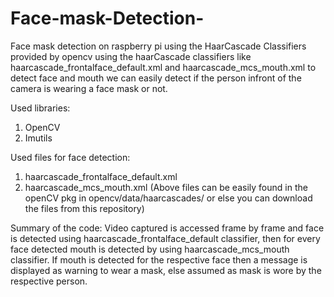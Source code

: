 # Face-mask-Detection-
Face mask detection on raspberry pi using the HaarCascade Classifiers provided by opencv
using the haarCascade classifiers like haarcascade_frontalface_default.xml and haarcascade_mcs_mouth.xml to detect face and mouth we can easily detect if the person infront 
of the camera is wearing a face mask or not.

Used libraries:
1. OpenCV
2. Imutils

Used files for face detection:
1. haarcascade_frontalface_default.xml
2. haarcascade_mcs_mouth.xml
(Above files can be easily found in the openCV pkg in opencv/data/haarcascades/  or else you can download the files from this repository)


Summary of the code:
Video captured is accessed frame by frame and face is detected using haarcascade_frontalface_default classifier, then for every face detected mouth is detected by using
haarcascade_mcs_mouth classifier. If mouth is detected for the respective face then a message is displayed as warning to wear a mask, else assumed as mask is wore by the respective person.
